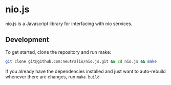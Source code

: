 nio.js
======

nio.js is a Javascript library for interfacing with nio services.

Development
-----------

To get started, clone the repository and run make:

```bash
git clone git@github.com:neutralio/nio.js.git && cd nio.js && make
```

If you already have the dependencies installed and just want to auto-rebuild
whenever there are changes, run `make build`.

